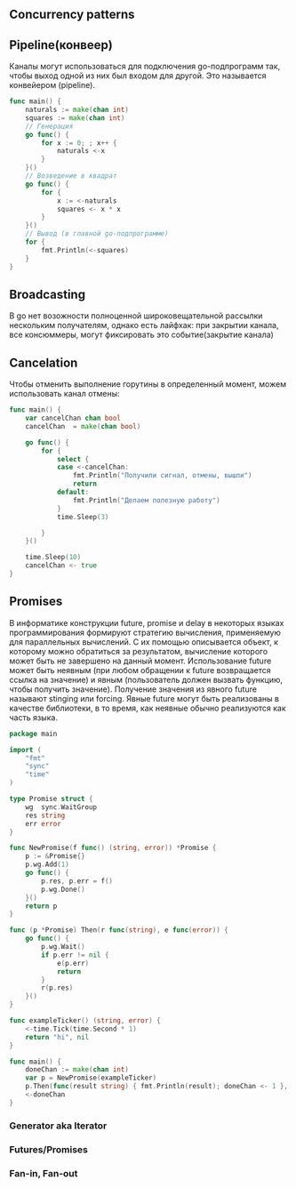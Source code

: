 ## Concurrency patterns

## Pipeline(конвеер)

Каналы могут использоваться для подключения go-подпрограмм так, чтобы выход одной из них был входом для другой. Это называется конвейером (pipeline).

```go
func main() {
	naturals := make(chan int)
	squares := make(chan int)
    // Генерация
    go func() {
        for x := 0; ; x++ {
            naturals <-x
        }
    }()
    // Возведение в квадрат
    go func() {
        for {
            x := <-naturals
            squares <- x * x
        }
    }()
    // Вывод (в главной go-подпрограмме)
    for {
    	fmt.Println(<-squares)
    }
}
```



## Broadcasting

В go нет возожности полноценной широковещательной рассылки нескольким получателям, однако есть лайфхак: при закрытии канала, все консюммеры, могут фиксировать это событие(закрытие канала)

## Cancelation

Чтобы отменить выполнение горутины в определенный момент, можем использовать канал отмены:

```go
func main() {
	var cancelChan chan bool
	cancelChan  = make(chan bool)

	go func() {
		for {
			select {
			case <-cancelChan:
				fmt.Println("Получили сигнал, отмены, вышли")
				return
			default:
				fmt.Println("Делаем полезную работу")
			}
			time.Sleep(3)

		}
	}()

	time.Sleep(10)
	cancelChan <- true
}
```

## Promises

В информатике конструкции future, promise и delay в некоторых языках программирования формируют стратегию вычисления, применяемую для параллельных вычислений. С их помощью описывается объект, к которому можно обратиться за результатом, вычисление которого может быть не завершено на данный момент. Использование future может быть неявным (при любом обращении к future возвращается ссылка на значение) и явным (пользователь должен вызвать функцию, чтобы получить значение). Получение значения из явного future называют stinging или forcing. Явные future могут быть реализованы в качестве библиотеки, в то время, как неявные обычно реализуются как часть языка.

```go
package main

import (
	"fmt"
	"sync"
	"time"
)

type Promise struct {
	wg  sync.WaitGroup
	res string
	err error
}

func NewPromise(f func() (string, error)) *Promise {
	p := &Promise{}
	p.wg.Add(1)
	go func() {
		p.res, p.err = f()
		p.wg.Done()
	}()
	return p
}

func (p *Promise) Then(r func(string), e func(error)) {
	go func() {
		p.wg.Wait()
		if p.err != nil {
			e(p.err)
			return
		}
		r(p.res)
	}()
}

func exampleTicker() (string, error) {
	<-time.Tick(time.Second * 1)
	return "hi", nil
}

func main() {
	doneChan := make(chan int)
	var p = NewPromise(exampleTicker)
	p.Then(func(result string) { fmt.Println(result); doneChan <- 1 }, func(err error) { fmt.Println(err) })
	<-doneChan
}

```

### Generator aka Iterator

### Futures/Promises

### Fan-in, Fan-out